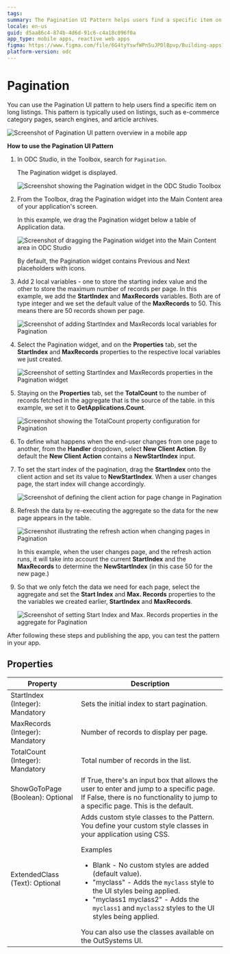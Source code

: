 ```yaml
---
tags: 
summary: The Pagination UI Pattern helps users find a specific item on long listings.
locale: en-us
guid: d5aa86c4-874b-4d6d-91c6-c4a18c096f0a
app_type: mobile apps, reactive web apps
figma: https://www.figma.com/file/6G4tyYswfWPn5uJPDlBpvp/Building-apps?type=design&node-id=3208%3A17402&t=ZwHw8hXeFhwYsO5V-1
platform-version: odc
---
```


# Pagination

You can use the Pagination UI pattern to help users find a specific item on long listings. This pattern is typically used on listings, such as e-commerce category pages, search engines, and article archives.

![Screenshot of Pagination UI pattern overview in a mobile app](images/pagination-5-ss.png "Pagination UI Overview")

**How to use the Pagination UI Pattern**

1. In ODC Studio, in the Toolbox, search for `Pagination`.
  
    The Pagination widget is displayed.

    ![Screenshot showing the Pagination widget in the ODC Studio Toolbox](images/pagination-1-ss.png "Pagination Widget in Toolbox")

1. From the Toolbox, drag the Pagination widget into the Main Content area of your application's screen.

    In this example, we drag the Pagination widget below a table of Application data.

    ![Screenshot of dragging the Pagination widget into the Main Content area in ODC Studio](images/pagination-3-ss.png "Dragging Pagination Widget")

    By default, the Pagination widget contains Previous and Next placeholders with icons.

1. Add 2 local variables - one to store the starting index value and the other to store the maximum number of records per page. In this example, we add the **StartIndex**  and **MaxRecords** variables. Both are of type integer and we set the default value of the **MaxRecords** to 50. This means there are 50 records shown per page.

    ![Screenshot of adding StartIndex and MaxRecords local variables for Pagination](images/pagination-9-ss.png "Adding Local Variables for Pagination")

1. Select the Pagination widget, and on the **Properties** tab, set the **StartIndex** and **MaxRecords** properties to the respective local variables we just created.

    ![Screenshot of setting StartIndex and MaxRecords properties in the Pagination widget](images/pagination-10-ss.png "Setting Pagination Widget Properties")

1. Staying on the **Properties** tab, set the **TotalCount** to the number of records fetched in the aggregate that is the source of the table.  in this example, we set it to **GetApplications.Count**.

    ![Screenshot showing the TotalCount property configuration for Pagination](images/pagination-11-ss.png "Configuring TotalCount Property")

1. To define what happens when the end-user changes from one page to another, from the **Handler** dropdown, select **New Client Action**. By default the **New Client Action** contains a **NewStartIndex** input.

1. To set the start index of the pagination, drag the **StartIndex** onto the client action and set its value to **NewStartIndex**. When a user changes page, the start index will change accordingly.

    ![Screenshot of defining the client action for page change in Pagination](images/pagination-12-ss.png "Defining Page Change Handler")

1. Refresh the data by re-executing the aggregate so the data for the new page appears in the table.

    ![Screenshot illustrating the refresh action when changing pages in Pagination](images/pagination-13-ss.png "Refreshing Data on Page Change")

    In this example, when the user changes page, and the refresh action runs, it will take into account the current **StartIndex** and the **MaxRecords** to determine the **NewStartIndex** (in this case 50 for the new page.)

1. So that we only fetch the data we need for each page, select the aggregate and set the **Start Index** and **Max. Records** properties to the the variables we created earlier, **StartIndex** and **MaxRecords**.

    ![Screenshot of setting Start Index and Max. Records properties in the aggregate for Pagination](images/pagination-14-ss.png "Setting Aggregate Properties for Pagination Widget")



After following these steps and publishing the app, you can test the pattern in your app.

## Properties

| Property                         | Description                                                                                                                                                                                                                                                                                                                                                                                                                                                                                                                                                                                                            |
|----------------------------------|------------------------------------------------------------------------------------------------------------------------------------------------------------------------------------------------------------------------------------------------------------------------------------------------------------------------------------------------------------------------------------------------------------------------------------------------------------------------------------------------------------------------------------------------------------------------------------------------------------------------|
| StartIndex (Integer): Mandatory  | Sets the initial index to start pagination.                                                                                                                                                                                                                                                                                                                                                                                                                                                                                                                                                                            |
| MaxRecords (Integer): Mandatory  | Number of records to display per page.                                                                                                                                                                                                                                                                                                                                                                                                                                                                                                                                                                                 |
| TotalCount (Integer): Mandatory  | Total number of records in the list.                                                                                                                                                                                                                                                                                                                                                                                                                                                                                                                                                                                   |
| ShowGoToPage (Boolean): Optional | If True, there's an input box that allows the user to enter and jump to a specific page. If False, there is no functionality to jump to a specific page. This is the default.                                                                                                                                                                                                                                                                                                                                                                                                                                          |
| ExtendedClass (Text): Optional   | Adds custom style classes to the Pattern. You define your custom style classes in your application using CSS. <p>Examples <ul><li>Blank - No custom styles are added (default value).</li><li>"myclass" - Adds the ``myclass`` style to the UI styles being applied.</li><li>"myclass1 myclass2" - Adds the ``myclass1`` and ``myclass2`` styles to the UI styles being applied.</li></ul></p>You can also use the classes available on the OutSystems UI. |

